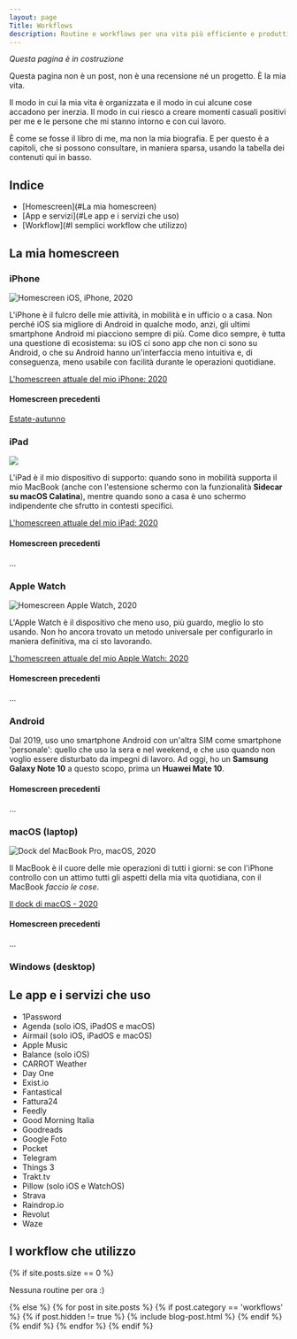 ```yaml
---
layout: page
Title: Workflows
description: Routine e workflows per una vita più efficiente e produttiva
---
```


*Questa pagina è in costruzione*

Questa pagina non è un post, non è una recensione né un progetto. È la mia vita.

Il modo in cui la mia vita è organizzata e il modo in cui alcune cose accadono per inerzia. Il modo in cui riesco a creare momenti casuali positivi per me e le persone che mi stanno intorno e con cui lavoro.

È come se fosse il libro di me, ma non la mia biografia. E per questo è a capitoli, che si possono consultare, in maniera sparsa, usando la tabella dei contenuti qui in basso.

## Indice
- [Homescreen](#La mia homescreen)
- [App e servizi](#Le app e i servizi che uso)
- [Workflow](#I semplici workflow che utilizzo)

## La mia homescreen

### iPhone

<img class="image" src="{{base}}/assets/images/routines/homescreen/2020/homescreen-2020-iphone-cover.png" alt="Homescreen iOS, iPhone, 2020">

L'iPhone è il fulcro delle mie attività, in mobilità e in ufficio o a casa.
Non perché iOS sia migliore di Android in qualche modo, anzi, gli ultimi smartphone Android mi piacciono sempre di più. Come dico sempre, è tutta una questione di ecosistema: su iOS ci sono app che non ci sono su Android, o che su Android hanno un'interfaccia meno intuitiva e, di conseguenza, meno usabile con facilità durante le operazioni quotidiane.

[L'homescreen attuale del mio iPhone: 2020]({{base}}/homescreen-iphone-2020)

#### Homescreen precedenti

[Estate-autunno]({{base}}/homescreen-estate-autunno-2019)

### iPad

<img class="image" src="{{base}}/assets/images/routines/homescreen/2020/homescreen-2020-ipad-cover.png" />

L'iPad è il mio dispositivo di supporto: quando sono in mobilità supporta il mio MacBook (anche con l'estensione schermo con la funzionalità **Sidecar su macOS Calatina**), mentre quando sono a casa è uno schermo indipendente che sfrutto in contesti specifici.

[L'homescreen attuale del mio iPad: 2020]({{base}}/homescreen-2020-ipad/)

#### Homescreen precedenti

...

### Apple Watch

<img class="image" src="{{base}}/assets/images/routines/homescreen/2020/homescreen-2020-watchos-cover.png" alt="Homescreen Apple Watch, 2020">

L'Apple Watch è il dispositivo che meno uso, più guardo, meglio lo sto usando. Non ho ancora trovato un metodo universale per configurarlo in maniera definitiva, ma ci sto lavorando.

[L'homescreen attuale del mio Apple Watch: 2020]({{base}}/homescreen-2020-apple-watch)

#### Homescreen precedenti

...

### Android



Dal 2019, uso uno smartphone Android con un'altra SIM come smartphone 'personale': quello che uso la sera e nel weekend, e che uso quando non voglio essere disturbato da impegni di lavoro. Ad oggi, ho un **Samsung Galaxy Note 10** a questo scopo, prima un **Huawei Mate 10**.

#### Homescreen precedenti

...

### macOS (laptop)

<img class="image" src="{{base}}/assets/images/routines/homescreen/2020/homescreen-2020-macos-cover.png" alt="Dock del MacBook Pro, macOS, 2020">

Il MacBook è il cuore delle mie operazioni di tutti i giorni: se con l'iPhone controllo con un attimo tutti gli aspetti della mia vita quotidiana, con il MacBook *faccio le cose*.

[Il dock di macOS - 2020]({{base}}/homescreen-2020-macos)

#### Homescreen precedenti

...

### Windows (desktop)



## Le app e i servizi che uso

- 1Password
- Agenda (solo iOS, iPadOS e macOS)
- Airmail (solo iOS, iPadOS e macOS)
- Apple Music
- Balance (solo iOS)
- CARROT Weather
- Day One
- Exist.io
- Fantastical
- Fattura24
- Feedly
- Good Morning Italia
- Goodreads
- Google Foto
- Pocket
- Telegram
- Things 3
- Trakt.tv
- Pillow (solo iOS e WatchOS)
- Strava
- Raindrop.io
- Revolut
- Waze

## I workflow che utilizzo

<section class="list">
	{% if site.posts.size == 0 %}
		<p class="text-center">Nessuna routine per ora :)</p>
	{% else %}
		{% for post in site.posts %}
			{% if post.category == 'workflows' %}
				{% if post.hidden != true %}
					{% include blog-post.html %}
				{% endif %}
			{% endif %}
		{% endfor %}
	{% endif %}
</section>
